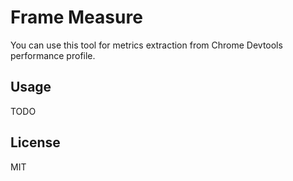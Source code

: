 # Frame Measure

You can use this tool for metrics extraction from Chrome Devtools performance profile.

## Usage

TODO

## License

MIT
